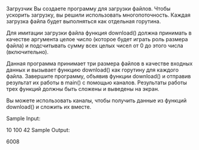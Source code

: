 Загрузчик
Вы создаете программу для загрузки файлов.
Чтобы ускорить загрузку, вы решили использовать многопоточность. Каждая загрузка файла будет выполняться как отдельная горутина.

Для имитации загрузки файла функция download() должна принимать в качестве аргумента целое число (которое будет играть роль размера файла) и подсчитывать сумму всех целых чисел от 0 до этого числа (включительно).

Данная программа принимает три размера файлов в качестве входных данных и вызывает функцию download() как горутину для каждого файла.
Завершите программу, объявив функции download() и отправив результат их работы в main() с помощью каналов. Результаты работы трех функций должны быть сложены и выведены на экран.

Вы можете использовать каналы, чтобы получить данные из функций download() и сложить их вместе.

Sample Input:

10
100
42
Sample Output:

6008